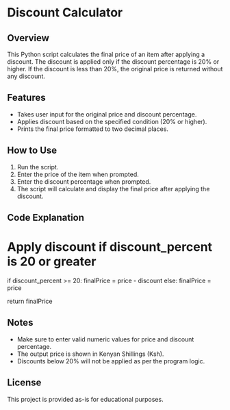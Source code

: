 # Discount Calculator

## Overview
This Python script calculates the final price of an item after applying a discount. The discount is applied only if the discount percentage is 20% or higher. If the discount is less than 20%, the original price is returned without any discount.

## Features
- Takes user input for the original price and discount percentage.
- Applies discount based on the specified condition (20% or higher).
- Prints the final price formatted to two decimal places.

## How to Use
1. Run the script.
2. Enter the price of the item when prompted.
3. Enter the discount percentage when prompted.
4. The script will calculate and display the final price after applying the discount.

## Code Explanation

# Apply discount if discount_percent is 20 or greater
if discount_percent >= 20:
    finalPrice = price - discount
else:
    finalPrice = price
    
return finalPrice


## Notes
- Make sure to enter valid numeric values for price and discount percentage.
- The output price is shown in Kenyan Shillings (Ksh).
- Discounts below 20% will not be applied as per the program logic.

## License
This project is provided as-is for educational purposes.

